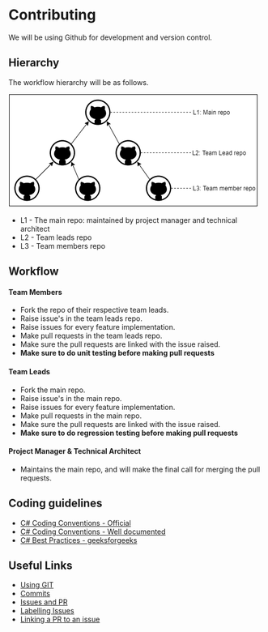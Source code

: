 ﻿# Contributing

We will be using Github for development and version control.

## Hierarchy

The workflow hierarchy will be as follows.

![hierarchy image](./images/hierarchy.png)

- L1 - The main repo: maintained by project manager and technical architect
- L2 - Team leads repo
- L3 - Team members repo

## Workflow

#### Team Members

- Fork the repo of their respective team leads.
- Raise issue's in the team leads repo. 
- Raise issues for every feature implementation.
- Make pull requests in the team leads repo.
- Make sure the pull requests are linked with the issue raised.
- **Make sure to do unit testing before making pull requests**

#### Team Leads

- Fork the main repo.
- Raise issue's in the main repo.
- Raise issues for every feature implementation.
- Make pull requests in the main repo.
- Make sure the pull requests are linked with the issue raised.
- **Make sure to do regression testing before making pull requests**

#### Project Manager & Technical Architect

- Maintains the main repo, and will make the final call for merging the pull requests.

## Coding guidelines

- [C# Coding Conventions - Official](https://docs.microsoft.com/en-us/dotnet/csharp/fundamentals/coding-style/coding-conventions)
- [C# Coding Conventions - Well documented](https://github.com/ktaranov/naming-convention/blob/master/C%23%20Coding%20Standards%20and%20Naming%20Conventions.md)
- [C# Best Practices - geeksforgeeks](https://www.geeksforgeeks.org/c-sharp-coding-standards/)

## Useful Links
- [Using GIT](https://docs.github.com/en/github/using-git)
- [Commits](https://docs.github.com/en/github/committing-changes-to-your-project)
- [Issues and PR](https://docs.github.com/en/github/managing-your-work-on-github/managing-your-work-with-issues)
- [Labelling Issues](https://docs.github.com/en/github/managing-your-work-on-github/labeling-issues-and-pull-requests)
- [Linking a PR to an issue](https://docs.github.com/en/github/managing-your-work-on-github/linking-a-pull-request-to-an-issue)
